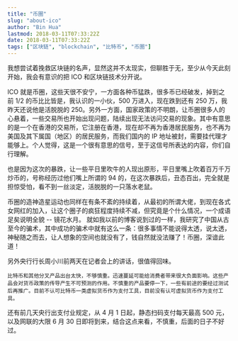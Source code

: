 ```yaml
---
title: "币圈"
slug: "about-ico"
author: "Bin Hua"
lastmod: 2018-03-11T07:33:22Z
date: 2018-03-11T07:33:22Z
tags: ["区块链", "blockchain", "比特币", "币圈"]
---
```


我想尝试着挽救区块链的名声，显然这并不太现实，但聊胜于无，至少从今天此刻开始，我会有意识的把 ICO 和区块链技术分开说。

ICO 就是币圈，这些天很不安宁，一方面各种币猛跌，很多币已经破发，掉到之前 1/2 的币比比皆是，我认识的一小伙，500 万进入，现在跌到还有 250 万，我昨天还说他是活脱脱的 250。另外一方面，国家政策的不明朗，让币圈很多人的心悬着，一些交易所也开始出现问题，陆续出现无法访问交易的现象。其中有意思的是一个在香港的交易所，它注册在香港，现在却不再为香港居民服务，也不再为美国及其下属国（地区）的居民服务，而我们国内的 IP 地址被封，需要挂代理才能够上。个人觉得，这是一个很有意思的信号，至于这信号所表达的内容，你们自行理解。

也是因为这次的暴跌，让一些平日里吹牛的人现出原形，平日里嘴上吹着百万千万炒币的，号称经历过他们嘴上所谓的 94 的，在这次暴跌后，丑态百出，完全就是担惊受怕，看不到一丝淡定，活脱脱的一只落水老鼠。

币圈的造神造星运动也同样在有条不紊的持续着，从最初的所谓大佬，到现在各式女网红的加入，让这个圈子的疯狂程度持续不减，但究竟是个什么情况，一个成语足矣说明全貌 -- 镜花水月。
就如我以前的博客说到过的一样，我研究了中国从古至今的骗术，其中成功的骗术中就有这么一条：很多事情不能说得太透，说太透，神秘随之而去，让人想象的空间也就没有了，钱自然就没法赚了！币圈，深谙此道！

另外央行行长周小川前两天在记者会上的讲话，很值得回味。

```
比特币和其他分叉产品出台太快，不够慎重。迅速蔓延可能给消费者带来很大负面影响。这些产品会对货币政策的传导产生不可预测的作用。不慎重的产品要停一下，一些有前途的要经过测试后再推广。目前不认可比特币一类虚拟货币作为支付工具，目前没有认可虚拟货币作为支付工具。
```

还有前几天央行出支付业规定，从 4 月 1 日起，静态扫码支付每天最高 500 元，以及网联的大限 6 月 30 日即将到来，结合这点来看，不慎重，后面的日子不好过。